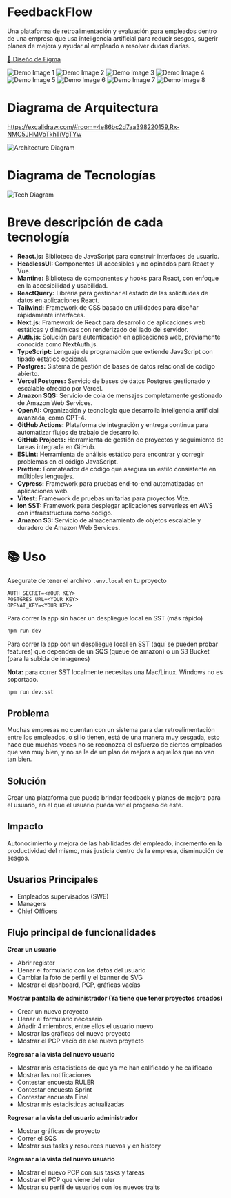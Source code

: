 # FeedbackFlow

Una plataforma de retroalimentación y evaluación para empleados dentro de una empresa que usa inteligencia artificial para reducir sesgos, sugerir planes de mejora y ayudar al empleado a resolver dudas diarias.

[📌 Diseño de Figma](https://www.figma.com/file/klnYbVO4bRceWdcZrKkmZq/MockUp?type=design&node-id=0%3A1&mode=design&t=ZbcneFEULlyu53gy-1)

![Demo Image 1](readme-images/demo-image-1.png)
![Demo Image 2](readme-images/demo-image-2.png)
![Demo Image 3](readme-images/demo-image-3.png)
![Demo Image 4](readme-images/demo-image-4.png)
![Demo Image 5](readme-images/demo-image-5.png)
![Demo Image 6](readme-images/demo-image-6.png)
![Demo Image 7](readme-images/demo-image-7.png)
![Demo Image 8](readme-images/demo-image-8.png)

# Diagrama de Arquitectura

https://excalidraw.com/#room=4e86bc2d7aa398220159,Rx-NMC5JHMVoTkhTiVgTYw

![Architecture Diagram](readme-images/architecture-diagram.png)

# Diagrama de Tecnologías

![Tech Diagram](readme-images/tech-diagram.png)

# Breve descripción de cada tecnología

- **React.js:** Biblioteca de JavaScript para construir interfaces de usuario.
- **HeadlessUI:** Componentes UI accesibles y no opinados para React y Vue.
- **Mantine:** Biblioteca de componentes y hooks para React, con enfoque en la accesibilidad y usabilidad.
- **ReactQuery:** Librería para gestionar el estado de las solicitudes de datos en aplicaciones React.
- **Tailwind:** Framework de CSS basado en utilidades para diseñar rápidamente interfaces.
- **Next.js:** Framework de React para desarrollo de aplicaciones web estáticas y dinámicas con renderizado del lado del servidor.
- **Auth.js:** Solución para autenticación en aplicaciones web, previamente conocida como NextAuth.js.
- **TypeScript:** Lenguaje de programación que extiende JavaScript con tipado estático opcional.
- **Postgres:** Sistema de gestión de bases de datos relacional de código abierto.
- **Vercel Postgres:** Servicio de bases de datos Postgres gestionado y escalable ofrecido por Vercel.
- **Amazon SQS:** Servicio de cola de mensajes completamente gestionado de Amazon Web Services.
- **OpenAI:** Organización y tecnología que desarrolla inteligencia artificial avanzada, como GPT-4.
- **GitHub Actions:** Plataforma de integración y entrega continua para automatizar flujos de trabajo de desarrollo.
- **GitHub Projects:** Herramienta de gestión de proyectos y seguimiento de tareas integrada en GitHub.
- **ESLint:** Herramienta de análisis estático para encontrar y corregir problemas en el código JavaScript.
- **Prettier:** Formateador de código que asegura un estilo consistente en múltiples lenguajes.
- **Cypress:** Framework para pruebas end-to-end automatizadas en aplicaciones web.
- **Vitest:** Framework de pruebas unitarias para proyectos Vite.
- **Ion SST:** Framework para desplegar aplicaciones serverless en AWS con infraestructura como código.
- **Amazon S3:** Servicio de almacenamiento de objetos escalable y duradero de Amazon Web Services.

# 📚 Uso

Asegurate de tener el archivo `.env.local` en tu proyecto

```env
AUTH_SECRET=<YOUR KEY>
POSTGRES_URL=<YOUR KEY>
OPENAI_KEY=<YOUR KEY>
```

Para correr la app sin hacer un despliegue local en SST (más rápido)

```bash
npm run dev
```

Para correr la app con un despliegue local en SST (aquí se pueden probar features) que dependen de un SQS (queue de amazon) o un S3 Bucket (para la subida de imagenes)

**Nota:** para correr SST localmente necesitas una Mac/Linux. Windows no es soportado.

```bash
npm run dev:sst
```

## Problema

Muchas empresas no cuentan con un sistema para dar retroalimentación entre los empleados, o si lo tienen, está de una manera muy sesgada, esto hace que muchas veces no se reconozca el esfuerzo de ciertos empleados que van muy bien, y no se le de un plan de mejora a aquellos que no van tan bien.

## Solución

Crear una plataforma que pueda brindar feedback y planes de mejora para el usuario, en el que el usuario pueda ver el progreso de este.

## Impacto

Autonocimiento y mejora de las habilidades del empleado, incremento en la productividad del mismo, más justicia dentro de la empresa, disminución de sesgos.

## Usuarios Principales

- Empleados supervisados (SWE)
- Managers
- Chief Officers

## Flujo principal de funcionalidades

**Crear un usuario**

- Abrir register
- Llenar el formulario con los datos del usuario
- Cambiar la foto de perfil y el banner de SVG
- Mostrar el dashboard, PCP, gráficas vacías

**Mostrar pantalla de administrador (Ya tiene que tener proyectos creados)**

- Crear un nuevo proyecto
- Llenar el formulario necesario
- Añadir 4 miembros, entre ellos el usuario nuevo
- Mostrar las gráficas del nuevo proyecto
- Mostrar el PCP vacío de ese nuevo proyecto

**Regresar a la vista del nuevo usuario**

- Mostrar mis estadisticas de que ya me han calificado y he calificado
- Mostrar las notificaciones
- Contestar encuesta RULER
- Contestar encuesta Sprint
- Contestar encuesta Final
- Mostrar mis estadisticas actualizadas

**Regresar a la vista del usuario administrador**

- Mostrar gráficas de proyecto
- Correr el SQS
- Mostrar sus tasks y resources nuevos y en history

**Regresar a la vista del nuevo usuario**

- Mostrar el nuevo PCP con sus tasks y tareas
- Mostrar el PCP que viene del ruler
- Mostrar su perfil de usuarios con los nuevos traits
